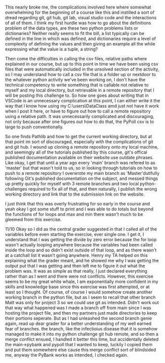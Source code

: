 This nearly broke me, the complications involved here where somewhat overwhelming for the beginning of a course like this and instilled a sort of dread regarding git, git hub, git lab, visual studio code and the interactions of all of them. I think my first hurdle was how to go about the definitions problem of the data types, are these two python problems lists or dictionaries? Neither really seems to fit the bill, a list typically can be defined in the line in which was defined, and dictionaries require a level of complexity of defining the values and then giving an example all the while expressing what the value is a tuple, a string?

Then come the difficulties in calling the csv files, relative paths where explained in our course, but up to this point in time we have been using csv files that were automatically included in the unsolved section of the activity, so I may understand how to call a csv file that is a folder up or nextdoor to the whatever python activity we've been working on, I don't have the technical competency to write something that is callable not relative to myself and my local directory, but retrievable in a remote repository that I will be posting this challenge to. So how one goes about writing that in VSCode is an unnecessary complication at this point, I can either write it the way that I know how using my C:\users\DataClass amd just not have it work when I post it here, or have to figure out how to call a remote repository using a relative path. It was unnecessarily complicated and discouraging, not only because after one figures out how to do that, the PyPoll csv is to large to push conventionally.

So one finds Pathlib and how to get the current working directory, but at that point im sort of discouraged, especially with the complications of git and git hub. I wound up cloning a remote repository onto my local machine, and seemingly all of the tutorials published by this course, git's offical published documentation available on their website use outdate phrases. Like okay, I get that until a year ago every 'main' branch was refered to as 'master' but that wasn't told to us, so in looking through tutorials on how to push to a remote repository I overwrote my main branch as 'Master'dutifully following Git's published documentation on the subject, and messed things up pretty quickly for myself with 3 remote branches and two local python-challenges required to fix all of that, and then naturally, I publish the wrong working directory and link that to the submission link on the website.

I just think that this was overly frustrating for so early in the course and yeah okay I got some stuff to print and I was able to do totals but beyond the functions of for loops and max and min there wasn't much to be gleemed from this exercise.

11/10
Okay so I did as the central grader suggested in that I called all of the variables before even starting the exercise, ever single one. I get it, I understand that I was getting the divide by zero error
because the for loop wasn't actually looping anywhere because the variables had been called inside the loop and so didn't exist outside of that loop, and as there wasn't at a catchall list it wasn't going anywhere.
Henry my TA helped on this explaining what the grader meant, and he showed me why I was getting the output put that I was getting and then left me to figure it out what the problem was. It was as simple as that really,
I just declared everything rather than as I went and there were not conflicts. However, this exercise seems to be my great white whale, I am exponentially more confident in my skills and knowledge base since this exercise was first
attempted, or at least so I thought. Of course, of course I would somehow create another working branch in the python file, but as I seem to recall that other branch Matt was only for project 3 so we could use git as intended. Didn't work out that way
what happened was I made a branch off from main since I was hosting the project file, and then my partners just made directories to keep their portions seperate. But as I had unleashed the second branch genie again, read up dear grader for a better understanding of my well earned fear of branches.
the branch, like the infectioius disease that it is somehow managed to make it into my python challenge git hub remote, and so then a merge conflict ensued, I handled it better this time, but accidentally deleted the main->pybank and pypoll that I wanted to keep, luckily I copied them and put them somewhere else
cause this merge conflict sort of blindsided me, anyway the PyBank works as intended, I checked again. 